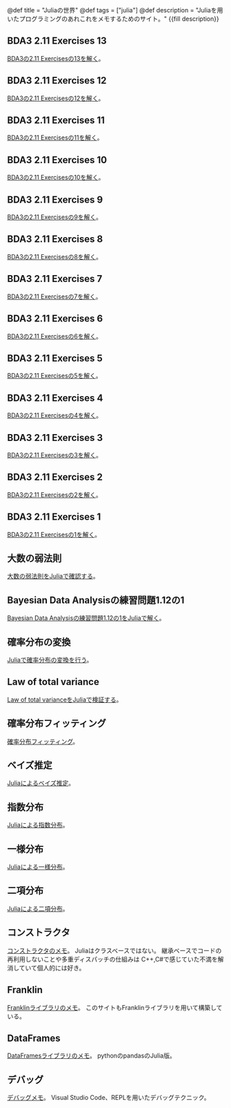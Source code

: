 @def title = "Juliaの世界"
@def tags = ["julia"]
@def description = "Juliaを用いたプログラミングのあれこれをメモするためのサイト。"
{{fill description}}
## BDA3 2.11 Exercises 13
[BDA3の2.11 Exercisesの13を解く](pages/BDA3_Exercises2_11_13)。
## BDA3 2.11 Exercises 12
[BDA3の2.11 Exercisesの12を解く](pages/BDA3_Exercises2_11_12)。
## BDA3 2.11 Exercises 11
[BDA3の2.11 Exercisesの11を解く](pages/BDA3_Exercises2_11_11)。
## BDA3 2.11 Exercises 10
[BDA3の2.11 Exercisesの10を解く](pages/BDA3_Exercises2_11_10)。
## BDA3 2.11 Exercises 9
[BDA3の2.11 Exercisesの9を解く](pages/BDA3_Exercises2_11_9)。
## BDA3 2.11 Exercises 8
[BDA3の2.11 Exercisesの8を解く](pages/BDA3_Exercises2_11_8)。
## BDA3 2.11 Exercises 7
[BDA3の2.11 Exercisesの7を解く](pages/BDA3_Exercises2_11_7)。
## BDA3 2.11 Exercises 6
[BDA3の2.11 Exercisesの6を解く](pages/BDA3_Exercises2_11_6)。
## BDA3 2.11 Exercises 5
[BDA3の2.11 Exercisesの5を解く](pages/BDA3_Exercises2_11_5)。
## BDA3 2.11 Exercises 4
[BDA3の2.11 Exercisesの4を解く](pages/BDA3_Exercises2_11_4)。
## BDA3 2.11 Exercises 3
[BDA3の2.11 Exercisesの3を解く](pages/BDA3_Exercises2_11_3)。
## BDA3 2.11 Exercises 2
[BDA3の2.11 Exercisesの2を解く](pages/BDA3_Exercises2_11_2)。
## BDA3 2.11 Exercises 1
[BDA3の2.11 Exercisesの1を解く](pages/BDA3_Exercises2_11_1)。
## 大数の弱法則
[大数の弱法則をJuliaで確認する](pages/WeakLawOfLargeNumbers)。
## Bayesian Data Analysisの練習問題1.12の1
[Bayesian Data Analysisの練習問題1.12の1をJuliaで解く](pages/BDA3Exercises1_12_1)。
## 確率分布の変換
[Juliaで確率分布の変換を行う](pages/TransformingProbabilityDistributions)。
## Law of total variance
[Law of total varianceをJuliaで検証する](pages/LawOfTotalVariance)。
## 確率分布フィッティング
[確率分布フィッティング](pages/DistributionFitting)。
## ベイズ推定
[Juliaによるベイズ推定](pages/BayesianInference)。
## 指数分布
[Juliaによる指数分布](pages/Exponential)。
## 一様分布
[Juliaによる一様分布](pages/Uniform)。
## 二項分布
[Juliaによる二項分布](pages/Binomial)。
## コンストラクタ
[コンストラクタのメモ](pages/Constructor)。
Juliaはクラスベースではない。
継承ベースでコードの再利用しないことや多重ディスパッチの仕組みは
C++,C#で感じていた不満を解消していて個人的には好き。
## Franklin
[Franklinライブラリのメモ](pages/Franklin)。
このサイトもFranklinライブラリを用いて構築している。
## DataFrames
[DataFramesライブラリのメモ](pages/DataFrames)。
pythonのpandasのJulia版。
## デバッグ
[デバッグメモ](pages/Debug)。
Visual Studio Code、REPLを用いたデバッグテクニック。
